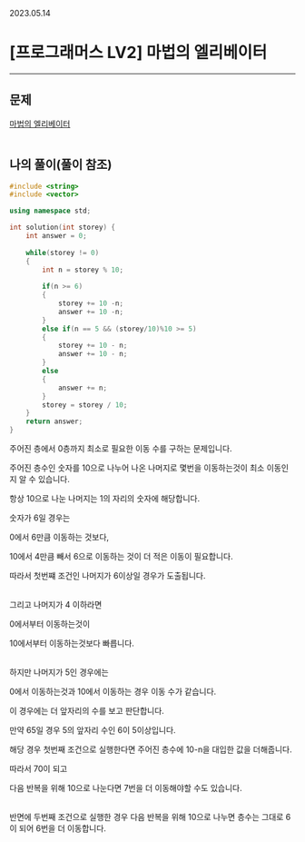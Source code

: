 2023.05.14

# __[프로그래머스 LV2] 마법의 엘리베이터__

----

## __문제__

[마법의 엘리베이터](https://school.programmers.co.kr/learn/courses/30/lessons/148653#qna)<br><Br>

## __나의 풀이__(풀이 참조)
```c++
#include <string>
#include <vector>

using namespace std;

int solution(int storey) {
    int answer = 0;
    
    while(storey != 0)
    {
        int n = storey % 10;
        
        if(n >= 6)
        {
            storey += 10 -n;
            answer += 10 -n;
        }
        else if(n == 5 && (storey/10)%10 >= 5)
        {
            storey += 10 - n;
            answer += 10 - n;
        }
        else
        {
            answer += n;
        }
        storey = storey / 10;
    }
    return answer;
}
```

주어진 층에서 0층까지 최소로 필요한 이동 수를 구하는 문제입니다.

주어진 층수인 숫자를 10으로 나누어 나온 나머지로 몇번을 이동하는것이 최소 이동인지 알 수 있습니다.

항상 10으로 나눈 나머지는 1의 자리의 숫자에 해당합니다.

숫자가 6일 경우는 

0에서 6만큼 이동하는 것보다,

10에서 4만큼 빼서 6으로 이동하는 것이 더 적은 이동이 필요합니다.

따라서 첫번쨰 조건인 나머지가 6이상일 경우가 도출됩니다.<br><Br>

그리고 나머지가 4 이하라면 

0에서부터 이동하는것이

10에서부터 이동하는것보다 빠릅니다.<br><Br>

하지만 나머지가 5인 경우에는 

0에서 이동하는것과 10에서 이동하는 경우 이동 수가 같습니다.

이 경우에는 더 앞자리의 수를 보고 판단합니다.

만약 65일 경우 5의 앞자리 수인 6이 5이상입니다.

해당 경우 첫번째 조건으로 실행한다면 주어진 층수에 10-n을 대입한 값을 더해줍니다.

따라서 70이 되고 

다음 반복을 위해 10으로 나눈다면 7번을 더 이동해야할 수도 있습니다.<br><Br>

반면에 두번째 조건으로 실행한 경우 다음 반복을 위해 10으로 나누면 층수는 그대로 6이 되어 6번을 더 이동합니다.<br><Br>
